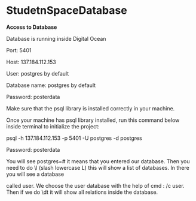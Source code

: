# StudetnSpaceDatabase
**Access to Database**


Database is running inside Digital Ocean


Port: 5401


Host: 137.184.112.153


User: postgres by default


Database name: postgres by default


Password: posterdata


Make sure that the psql library is installed correctly in your machine.


Once your machine has psql library installed, run this command below inside terminal to initialize the project:


psql -h 137.184.112.153 -p 5401 -U postgres -d postgres


Password: posterdata

You will see postgres=#  it means that you entered our database. Then you need to do \l (slash lowercase L)  this will show a list of databases. In there you will see a database


called user. We choose the user database with the help of cmd : /c user. Then if we do \dt it will show all relations inside the database.   
